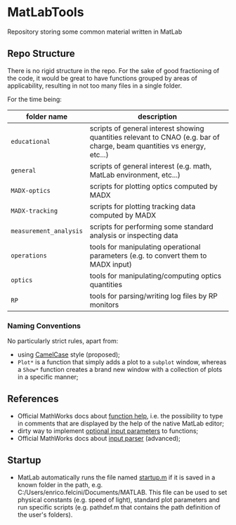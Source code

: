 # MatLabTools
Repository storing some common material written in MatLab

## Repo Structure
There is no rigid structure in the repo. For the sake of good fractioning of the code, it would be great to have functions grouped by areas of applicability, resulting in not too many files in a single folder.

For the time being:

| folder name | description |
|-----|-----|
| `educational` | scripts of general interest showing quantities relevant to CNAO (e.g. bar of charge, beam quantities vs energy, etc...) |
| `general` | scripts of general interest (e.g. math, MatLab environment, etc...) |
| `MADX-optics` | scripts for plotting optics computed by MADX |
| `MADX-tracking` | scripts for plotting tracking data computed by MADX |
| `measurement_analysis` | scripts for performing some standard analysis or inspecting data |
| `operations` | tools for manipulating operational parameters (e.g. to convert them to MADX input) |
| `optics` | tools for manipulating/computing optics quantities |
| `RP` | tools for parsing/writing log files by RP monitors |

### Naming Conventions
No particularly strict rules, apart from:
* using [CamelCase](https://en.wikipedia.org/wiki/Camel_case "CamelCase") style (proposed);
* `Plot*` is a function that simply adds a plot to a `subplot` window, whereas a `Show*` function creates a brand new window with a collection of plots in a specific manner;

## References
* Official MathWorks docs about [function help](https://it.mathworks.com/help/matlab/matlab_prog/add-help-for-your-program.html "help functions"), i.e. the possibility to type in comments that are displayed by the help of the native MatLab editor;
* dirty way to implement [optional input parameters](https://it.mathworks.com/matlabcentral/answers/164496-how-to-create-an-optional-input-parameter-with-special-name "optional input parameters") to functions;
* Official MathWorks docs about [input parser](https://it.mathworks.com/help/matlab/ref/inputparser.html "input parser") (advanced);

## Startup
* MatLab automatically runs the file named [startup.m](https://it.mathworks.com/help/matlab/ref/startup.html)  if it is saved in a known folder in the path, e.g. C:/Users/enrico.felcini/Documents/MATLAB. This file can be used to set physical constants (e.g. speed of light), standard plot parameters and run specific scripts (e.g. pathdef.m that contains the path definition of the user's folders).

